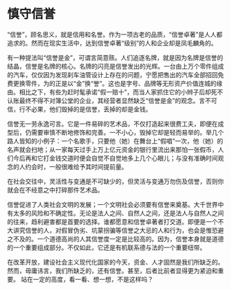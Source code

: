 # 慎守信誉

“信誉”，顾名思义，就是信用和名誉。作为一项古老的品质，“信誉卓著”是人人都追求的。然而在现实生活中，达到信誉卓著“级别”的人和企业却是凤毛麟角的。 

有一种提法叫“信誉是金”，可谓言简意赅。人们追逐名牌，就是因为名牌是信誉的结晶，信誉是名牌的核心。名牌的闪亮是信誉发出的光辉。一台由上万个零件组成的汽车，仅仅因为发现刹车油管设计上存在的问题，宁愿把售出的汽车全部招回免费更换零件，为的正是以“金”换“誉”。这也是字号、品牌等无形资产价值连城的缘由。相比之下，有些为赶时髦承诺“假一赔十”，而当人家抓住它的小辫子后却死不认账最终不得不对簿公堂的企业，其经营者显然缺乏“信誉是金”的观念。言不可信，行不必果，他们毁掉的是信誉，丢掉的却是金钱。 

信誉无一劳永逸可言。它是一件易碎的艺术品，不仅打造起来很费工夫，即便在成型后，仍需要审慎不断地修饰和完善。一不小心，毁掉它却是轻而易举的。举几个路人皆知的小例子：一个名歌手，只要他（她）在舞台上“假唱”一次，他（她）的名声就会扫地；从一家每天过手上万上亿元资金的银行里流出来那怕一张假币，人们今后再和它打金钱交道时便会自觉不自觉地多上几个心眼儿；与没有准确时间观念的人约会时，一般很难给予其时间提前量。 

在社会交往中，灵活性与变通是不可缺少的，但灵活与变通万勿伤及信誉，否则你就会在不经意之中打碎那件艺术品。 

信誉促进了人类社会文明的发展；一个文明社会必须要有信誉来奠基。大千世界中有太多的风险和不确定性。无论是法人之间、自然人之间，还是法人与自然人之间的往来，趋利避害都是首要的选择。谁都愿意和信誉卓著者打交道。即便是一个不大讲究信誉的人，对假冒伪劣、坑蒙拐骗等信誉之大忌的人和行为，也会是惟恐避之不及的。一个道德高尚的人其信誉度一定是比较高的。因为，信誉本身就是道德的一个重要组成部分。不仅如此，它还是有机联系德与法的一个重要纽带。 

在改革开放，建设社会主义现代化国家的今天，资金、人才固然是我们所缺乏的。然而，毋庸讳言，我们所缺乏的，还有信誉。甚至，后者比前者显得更为紧迫和重要。 
站在一定的高度，看一看、想一想，不是这样吗？
 